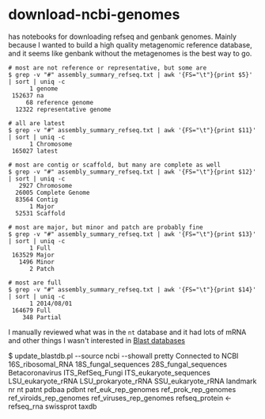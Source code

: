 # download-ncbi-genomes

has notebooks for downloading refseq and genbank genomes. Mainly because I wanted to build a high quality metagenomic reference database, and it seems like genbank without the metagenomes is the best way to go.

```
# most are not reference or representative, but some are
$ grep -v "#" assembly_summary_refseq.txt | awk '{FS="\t"}{print $5}' | sort | uniq -c
      1 genome
 152637 na
     68 reference genome
  12322 representative genome

# all are latest
$ grep -v "#" assembly_summary_refseq.txt | awk '{FS="\t"}{print $11}' | sort | uniq -c
      1 Chromosome
 165027 latest

# most are contig or scaffold, but many are complete as well
$ grep -v "#" assembly_summary_refseq.txt | awk '{FS="\t"}{print $12}' | sort | uniq -c
   2927 Chromosome
  26005 Complete Genome
  83564 Contig
      1 Major
  52531 Scaffold

# most are major, but minor and patch are probably fine
$ grep -v "#" assembly_summary_refseq.txt | awk '{FS="\t"}{print $13}' | sort | uniq -c
      1 Full
 163529 Major
   1496 Minor
      2 Patch

# most are full
$ grep -v "#" assembly_summary_refseq.txt | awk '{FS="\t"}{print $14}' | sort | uniq -c
      1 2014/08/01
 164679 Full
    348 Partial
```

I manually reviewed what was in the `nt` database and it had lots of mRNA and other things I wasn't interested in
[Blast databases](https://ftp.ncbi.nlm.nih.gov/blast/db/README)

$ update_blastdb.pl --source ncbi --showall pretty
Connected to NCBI
16S_ribosomal_RNA
18S_fungal_sequences
28S_fungal_sequences
Betacoronavirus
ITS_RefSeq_Fungi
ITS_eukaryote_sequences
LSU_eukaryote_rRNA
LSU_prokaryote_rRNA
SSU_eukaryote_rRNA
landmark
nr
nt
patnt
pdbaa
pdbnt
ref_euk_rep_genomes
ref_prok_rep_genomes
ref_viroids_rep_genomes
ref_viruses_rep_genomes
refseq_protein <-
refseq_rna
swissprot
taxdb
